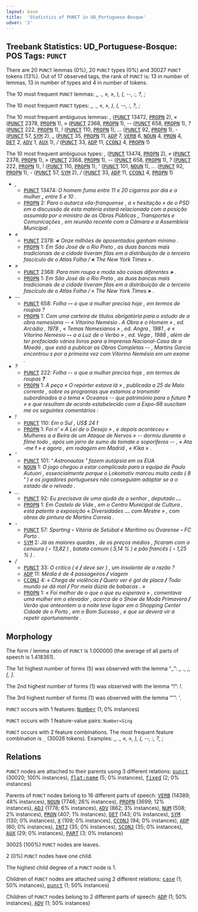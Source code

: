 ```yaml
---
layout: base
title:  'Statistics of PUNCT in UD_Portuguese-Bosque'
udver: '2'
---
```


## Treebank Statistics: UD_Portuguese-Bosque: POS Tags: `PUNCT`

There are 20 `PUNCT` lemmas (0%), 20 `PUNCT` types (0%) and 30027 `PUNCT` tokens (13%).
Out of 17 observed tags, the rank of `PUNCT` is: 13 in number of lemmas, 13 in number of types and 4 in number of tokens.

The 10 most frequent `PUNCT` lemmas: <em>,, ., «, », ), (, --, :, ?, ;</em>

The 10 most frequent `PUNCT` types:  <em>,, ., «, », ), (, --, :, ?, ;</em>

The 10 most frequent ambiguous lemmas: <em>,</em> (<tt><a href="pt_bosque-pos-PUNCT.html">PUNCT</a></tt> 13472, <tt><a href="pt_bosque-pos-PROPN.html">PROPN</a></tt> 2), <em>«</em> (<tt><a href="pt_bosque-pos-PUNCT.html">PUNCT</a></tt> 2378, <tt><a href="pt_bosque-pos-PROPN.html">PROPN</a></tt> 1), <em>»</em> (<tt><a href="pt_bosque-pos-PUNCT.html">PUNCT</a></tt> 2368, <tt><a href="pt_bosque-pos-PROPN.html">PROPN</a></tt> 1), <em>--</em> (<tt><a href="pt_bosque-pos-PUNCT.html">PUNCT</a></tt> 658, <tt><a href="pt_bosque-pos-PROPN.html">PROPN</a></tt> 1), <em>?</em> (<tt><a href="pt_bosque-pos-PUNCT.html">PUNCT</a></tt> 222, <tt><a href="pt_bosque-pos-PROPN.html">PROPN</a></tt> 1), <em>!</em> (<tt><a href="pt_bosque-pos-PUNCT.html">PUNCT</a></tt> 110, <tt><a href="pt_bosque-pos-PROPN.html">PROPN</a></tt> 1), <em>...</em> (<tt><a href="pt_bosque-pos-PUNCT.html">PUNCT</a></tt> 92, <tt><a href="pt_bosque-pos-PROPN.html">PROPN</a></tt> 1), <em>-</em> (<tt><a href="pt_bosque-pos-PUNCT.html">PUNCT</a></tt> 57, <tt><a href="pt_bosque-pos-SYM.html">SYM</a></tt> 2), <em>_</em> (<tt><a href="pt_bosque-pos-PUNCT.html">PUNCT</a></tt> 35, <tt><a href="pt_bosque-pos-PROPN.html">PROPN</a></tt> 11, <tt><a href="pt_bosque-pos-ADP.html">ADP</a></tt> 7, <tt><a href="pt_bosque-pos-VERB.html">VERB</a></tt> 6, <tt><a href="pt_bosque-pos-NOUN.html">NOUN</a></tt> 4, <tt><a href="pt_bosque-pos-PRON.html">PRON</a></tt> 4, <tt><a href="pt_bosque-pos-DET.html">DET</a></tt> 2, <tt><a href="pt_bosque-pos-ADV.html">ADV</a></tt> 1, <tt><a href="pt_bosque-pos-AUX.html">AUX</a></tt> 1), <em>/</em> (<tt><a href="pt_bosque-pos-PUNCT.html">PUNCT</a></tt> 33, <tt><a href="pt_bosque-pos-ADP.html">ADP</a></tt> 11, <tt><a href="pt_bosque-pos-CCONJ.html">CCONJ</a></tt> 4, <tt><a href="pt_bosque-pos-PROPN.html">PROPN</a></tt> 1)

The 10 most frequent ambiguous types:  <em>,</em> (<tt><a href="pt_bosque-pos-PUNCT.html">PUNCT</a></tt> 13474, <tt><a href="pt_bosque-pos-PROPN.html">PROPN</a></tt> 2), <em>«</em> (<tt><a href="pt_bosque-pos-PUNCT.html">PUNCT</a></tt> 2378, <tt><a href="pt_bosque-pos-PROPN.html">PROPN</a></tt> 1), <em>»</em> (<tt><a href="pt_bosque-pos-PUNCT.html">PUNCT</a></tt> 2368, <tt><a href="pt_bosque-pos-PROPN.html">PROPN</a></tt> 1), <em>--</em> (<tt><a href="pt_bosque-pos-PUNCT.html">PUNCT</a></tt> 658, <tt><a href="pt_bosque-pos-PROPN.html">PROPN</a></tt> 1), <em>?</em> (<tt><a href="pt_bosque-pos-PUNCT.html">PUNCT</a></tt> 222, <tt><a href="pt_bosque-pos-PROPN.html">PROPN</a></tt> 1), <em>!</em> (<tt><a href="pt_bosque-pos-PUNCT.html">PUNCT</a></tt> 110, <tt><a href="pt_bosque-pos-PROPN.html">PROPN</a></tt> 1), <em>'</em> (<tt><a href="pt_bosque-pos-PUNCT.html">PUNCT</a></tt> 101, <tt><a href="pt_bosque-pos-NOUN.html">NOUN</a></tt> 1), <em>...</em> (<tt><a href="pt_bosque-pos-PUNCT.html">PUNCT</a></tt> 92, <tt><a href="pt_bosque-pos-PROPN.html">PROPN</a></tt> 1), <em>-</em> (<tt><a href="pt_bosque-pos-PUNCT.html">PUNCT</a></tt> 57, <tt><a href="pt_bosque-pos-SYM.html">SYM</a></tt> 2), <em>/</em> (<tt><a href="pt_bosque-pos-PUNCT.html">PUNCT</a></tt> 33, <tt><a href="pt_bosque-pos-ADP.html">ADP</a></tt> 11, <tt><a href="pt_bosque-pos-CCONJ.html">CCONJ</a></tt> 4, <tt><a href="pt_bosque-pos-PROPN.html">PROPN</a></tt> 1)


* <em>,</em>
  * <tt><a href="pt_bosque-pos-PUNCT.html">PUNCT</a></tt> 13474: <em>O homem fuma entre 11 e 20 cigarros por dia e a mulher <b>,</b> entre 5 e 10 .</em>
  * <tt><a href="pt_bosque-pos-PROPN.html">PROPN</a></tt> 2: <em>Para o autarca vila-franquense , a « hesitação » de o PSD em a discussão de esta matéria estará relacionada com a posição assumida por o ministro de as Obras Públicas <b>,</b> Transportes e Comunicações , em reunião recente com a Câmara e a Assembleia Municipal .</em>
* <em>«</em>
  * <tt><a href="pt_bosque-pos-PUNCT.html">PUNCT</a></tt> 2378: <em><b>«</b> Onze milhões de aposentados ganham mínimo .</em>
  * <tt><a href="pt_bosque-pos-PROPN.html">PROPN</a></tt> 1: <em>Em São José de o Rio Preto , as duas bancas mais tradicionais de a cidade tiveram filas em a distribuição de o terceiro fascículo de o Atlas Folha / <b>«</b> The New York Times » .</em>
* <em>»</em>
  * <tt><a href="pt_bosque-pos-PUNCT.html">PUNCT</a></tt> 2368: <em>Para mim roupa e moda são coisas diferentes <b>»</b> .</em>
  * <tt><a href="pt_bosque-pos-PROPN.html">PROPN</a></tt> 1: <em>Em São José de o Rio Preto , as duas bancas mais tradicionais de a cidade tiveram filas em a distribuição de o terceiro fascículo de o Atlas Folha / « The New York Times <b>»</b> .</em>
* <em>--</em>
  * <tt><a href="pt_bosque-pos-PUNCT.html">PUNCT</a></tt> 658: <em>Folha <b>--</b> o que a mulher precisa hoje , em termos de roupas ?</em>
  * <tt><a href="pt_bosque-pos-PROPN.html">PROPN</a></tt> 1: <em>Com uma carteira de títulos obrigatória para o estudo de a obra nemesiana -- « Vitorino Nemésio . A Obra e o Homem » , ed. Arcádia , 1978 , « Temas Nemesianos » , ed. Angra , 1981 , e « Vitorino Nemésio <b>--</b> a a Luz de o Verbo » , ed. Vega , 1988 , além de ter prefaciado vários livros para a Imprensa Nacional-Casa de a Moeda , que está a publicar as Obras Completas -- , Martins Garcia encontrou s por a primeira vez com Vitorino Nemésio em um exame .</em>
* <em>?</em>
  * <tt><a href="pt_bosque-pos-PUNCT.html">PUNCT</a></tt> 222: <em>Folha -- o que a mulher precisa hoje , em termos de roupas <b>?</b></em>
  * <tt><a href="pt_bosque-pos-PROPN.html">PROPN</a></tt> 1: <em>A peça « O repórter estava lá » , publicada a 25 de Maio corrente , sobre os programas que estamos a transmitir subordinados a o tema « Oceanos -- que património para o futuro <b>?</b> » e que resultam de acordo estabelecido com a Expo-98 suscitam me os seguintes comentários :</em>
* <em>!</em>
  * <tt><a href="pt_bosque-pos-PUNCT.html">PUNCT</a></tt> 110: <em>Em o Sul , US$ 24 <b>!</b></em>
  * <tt><a href="pt_bosque-pos-PROPN.html">PROPN</a></tt> 1: <em>Foi n' « A Lei de o Desejo » , e depois aconteceu « Mulheres a a Beira de um Ataque de Nervos » -- dormiu durante o filme todo , após um jarro de sumo de tomate e soporíferos -- , « Ata -me <b>!</b> » e agora , em rodagem em Madrid , « Kika » .</em>
* <em>'</em>
  * <tt><a href="pt_bosque-pos-PUNCT.html">PUNCT</a></tt> 101: <em><b>'</b> Astronautas <b>'</b> fazem autópsia em os EUA</em>
  * <tt><a href="pt_bosque-pos-NOUN.html">NOUN</a></tt> 1: <em>O jogo chegou a estar complicado para a equipa de Paulo Autuori , essencialmente porque o Lokomotiv marcou muito cedo ( 8 <b>'</b> ) e os jogadores portugueses não conseguiam adaptar se a o estado de o relvado .</em>
* <em>...</em>
  * <tt><a href="pt_bosque-pos-PUNCT.html">PUNCT</a></tt> 92: <em>Eu precisava de uma ajuda de o senhor , deputado <b>...</b></em>
  * <tt><a href="pt_bosque-pos-PROPN.html">PROPN</a></tt> 1: <em>Em Castelo de Vide , em o Centro Municipal de Cultura , está patente a exposição « Diversidades <b>...</b> com Mestre » , com obras de pintura de Martins Correia .</em>
* <em>-</em>
  * <tt><a href="pt_bosque-pos-PUNCT.html">PUNCT</a></tt> 57: <em>Sporting <b>-</b> Vitória de Setúbal e Marítimo ou Ovarense <b>-</b> FC Porto .</em>
  * <tt><a href="pt_bosque-pos-SYM.html">SYM</a></tt> 2: <em>Já as maiores quedas , de os preços médios , ficaram com a cenoura ( <b>-</b> 13,82 ) , batata comum ( 5,14 % ) e pão francês ( <b>-</b> 1,25 % ) .</em>
* <em>/</em>
  * <tt><a href="pt_bosque-pos-PUNCT.html">PUNCT</a></tt> 33: <em>O crítico ( é <b>/</b> deve ser ) , um insolente de a razão ?</em>
  * <tt><a href="pt_bosque-pos-ADP.html">ADP</a></tt> 11: <em>Média é de 4 passageiros <b>/</b> viagem</em>
  * <tt><a href="pt_bosque-pos-CCONJ.html">CCONJ</a></tt> 4: <em>« Chega de violência <b>/</b> Quero ver é gol de placa <b>/</b> Todo mundo se dá mal <b>/</b> Por meia dúzia de babacas . »</em>
  * <tt><a href="pt_bosque-pos-PROPN.html">PROPN</a></tt> 1: <em>« Foi melhor de o que o que eu esperava » , comentava uma mulher em o elevador , acerca de o Show de Moda Primavera <b>/</b> Verão que anteontem a a noite teve lugar em o Shopping Center Cidade de o Porto , em o Bom Sucesso , e que se deverá vir a repetir oportunamente .</em>

## Morphology

The form / lemma ratio of `PUNCT` is 1.000000 (the average of all parts of speech is 1.418361).

The 1st highest number of forms (5) was observed with the lemma “_”: <em>,, ., ;, [, ]</em>.

The 2nd highest number of forms (1) was observed with the lemma “!”: <em>!</em>.

The 3rd highest number of forms (1) was observed with the lemma “'”: <em>'</em>.

`PUNCT` occurs with 1 features: <tt><a href="pt_bosque-feat-Number.html">Number</a></tt> (1; 0% instances)

`PUNCT` occurs with 1 feature-value pairs: `Number=Sing`

`PUNCT` occurs with 2 feature combinations.
The most frequent feature combination is `_` (30026 tokens).
Examples: <em>,, ., «, », ), (, --, :, ?, ;</em>


## Relations

`PUNCT` nodes are attached to their parents using 3 different relations: <tt><a href="pt_bosque-dep-punct.html">punct</a></tt> (30020; 100% instances), <tt><a href="pt_bosque-dep-flat-name.html">flat:name</a></tt> (5; 0% instances), <tt><a href="pt_bosque-dep-fixed.html">fixed</a></tt> (2; 0% instances)

Parents of `PUNCT` nodes belong to 16 different parts of speech: <tt><a href="pt_bosque-pos-VERB.html">VERB</a></tt> (14389; 48% instances), <tt><a href="pt_bosque-pos-NOUN.html">NOUN</a></tt> (7746; 26% instances), <tt><a href="pt_bosque-pos-PROPN.html">PROPN</a></tt> (3699; 12% instances), <tt><a href="pt_bosque-pos-ADJ.html">ADJ</a></tt> (1778; 6% instances), <tt><a href="pt_bosque-pos-ADV.html">ADV</a></tt> (862; 3% instances), <tt><a href="pt_bosque-pos-NUM.html">NUM</a></tt> (508; 2% instances), <tt><a href="pt_bosque-pos-PRON.html">PRON</a></tt> (407; 1% instances), <tt><a href="pt_bosque-pos-DET.html">DET</a></tt> (143; 0% instances), <tt><a href="pt_bosque-pos-SYM.html">SYM</a></tt> (130; 0% instances), <tt><a href="pt_bosque-pos-X.html">X</a></tt> (109; 0% instances), <tt><a href="pt_bosque-pos-CCONJ.html">CCONJ</a></tt> (94; 0% instances), <tt><a href="pt_bosque-pos-ADP.html">ADP</a></tt> (60; 0% instances), <tt><a href="pt_bosque-pos-INTJ.html">INTJ</a></tt> (35; 0% instances), <tt><a href="pt_bosque-pos-SCONJ.html">SCONJ</a></tt> (35; 0% instances), <tt><a href="pt_bosque-pos-AUX.html">AUX</a></tt> (29; 0% instances), <tt><a href="pt_bosque-pos-PART.html">PART</a></tt> (3; 0% instances)

30025 (100%) `PUNCT` nodes are leaves.

2 (0%) `PUNCT` nodes have one child.

The highest child degree of a `PUNCT` node is 1.

Children of `PUNCT` nodes are attached using 2 different relations: <tt><a href="pt_bosque-dep-case.html">case</a></tt> (1; 50% instances), <tt><a href="pt_bosque-dep-punct.html">punct</a></tt> (1; 50% instances)

Children of `PUNCT` nodes belong to 2 different parts of speech: <tt><a href="pt_bosque-pos-ADP.html">ADP</a></tt> (1; 50% instances), <tt><a href="pt_bosque-pos-ADV.html">ADV</a></tt> (1; 50% instances)


